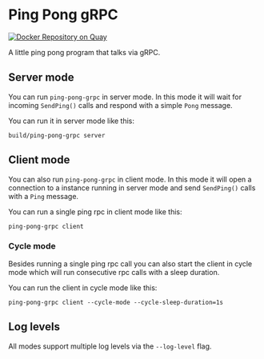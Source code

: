 # Ping Pong gRPC

[![Docker Repository on
Quay](https://quay.io/repository/denderello/ping-pong-grpc/status "Docker
Repository on Quay")](https://quay.io/repository/denderello/ping-pong-grpc)

A little ping pong program that talks via gRPC.

## Server mode

You can run `ping-pong-grpc` in server mode. In this mode it will wait for
incoming `SendPing()` calls and respond with a simple `Pong` message.

You can run it in server mode like this:
```
build/ping-pong-grpc server
```

## Client mode

You can also run `ping-pong-grpc` in client mode. In this mode it will open a
connection to a instance running in server mode and send `SendPing()` calls with
a `Ping` message.

You can run a single ping rpc in client mode like this:
```
ping-pong-grpc client
```

### Cycle mode

Besides running a single ping rpc call you can also start the client in cycle
mode which will run consecutive rpc calls with a sleep duration.

You can run the client in cycle mode like this:
```
ping-pong-grpc client --cycle-mode --cycle-sleep-duration=1s
```

## Log levels

All modes support multiple log levels via the `--log-level` flag.
